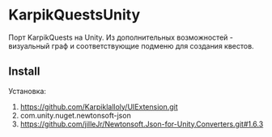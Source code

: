 # KarpikQuestsUnity
Порт KarpikQuests на Unity.
Из дополнительных возможностей - визуальный граф и соответствующие подменю для создания квестов.

## Install
Установка:
1. https://github.com/Karpiklalloly/UIExtension.git
2. com.unity.nuget.newtonsoft-json
3. https://github.com/jilleJr/Newtonsoft.Json-for-Unity.Converters.git#1.6.3
